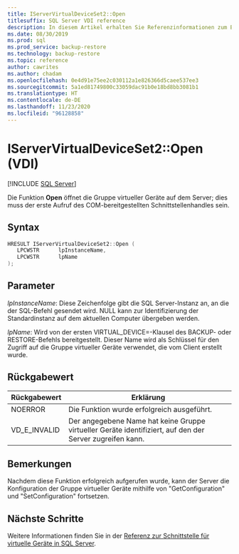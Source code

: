 ```yaml
---
title: IServerVirtualDeviceSet2::Open
titlesuffix: SQL Server VDI reference
description: In diesem Artikel erhalten Sie Referenzinformationen zum Befehl „IServerVirtualDeviceSet2::Open“.
ms.date: 08/30/2019
ms.prod: sql
ms.prod_service: backup-restore
ms.technology: backup-restore
ms.topic: reference
author: cawrites
ms.author: chadam
ms.openlocfilehash: 0e4d91e75ee2c030112a1e826366d5caee537ee3
ms.sourcegitcommit: 5a1ed81749800c33059dac91b0e18bd8bb3081b1
ms.translationtype: HT
ms.contentlocale: de-DE
ms.lasthandoff: 11/23/2020
ms.locfileid: "96128858"
---
```

# <a name="iservervirtualdeviceset2open-vdi"></a>IServerVirtualDeviceSet2::Open (VDI)

[!INCLUDE [SQL Server](../../../includes/applies-to-version/sqlserver.md)]

Die Funktion **Open** öffnet die Gruppe virtueller Geräte auf dem Server; dies muss der erste Aufruf des COM-bereitgestellten Schnittstellenhandles sein.

## <a name="syntax"></a>Syntax

```c
HRESULT IServerVirtualDeviceSet2::Open (
   LPCWSTR      lpInstanceName,
   LPCWSTR      lpName
);
```

## <a name="parameters"></a>Parameter

*lpInstanceName*: Diese Zeichenfolge gibt die SQL Server-Instanz an, an die der SQL-Befehl gesendet wird. NULL kann zur Identifizierung der Standardinstanz auf dem aktuellen Computer übergeben werden.

*lpName*: Wird von der ersten VIRTUAL_DEVICE=-Klausel des BACKUP- oder RESTORE-Befehls bereitgestellt. Dieser Name wird als Schlüssel für den Zugriff auf die Gruppe virtueller Geräte verwendet, die vom Client erstellt wurde.

## <a name="return-value"></a>Rückgabewert

|Rückgabewert | Erklärung |
|---|---|
| NOERROR | Die Funktion wurde erfolgreich ausgeführt. |
| VD_E_INVALID | Der angegebene Name hat keine Gruppe virtueller Geräte identifiziert, auf den der Server zugreifen kann. |

## <a name="remarks"></a>Bemerkungen

Nachdem diese Funktion erfolgreich aufgerufen wurde, kann der Server die Konfiguration der Gruppe virtueller Geräte mithilfe von "GetConfiguration" und "SetConfiguration" fortsetzen.

## <a name="next-steps"></a>Nächste Schritte

Weitere Informationen finden Sie in der [Referenz zur Schnittstelle für virtuelle Geräte in SQL Server](reference-virtual-device-interface.md).